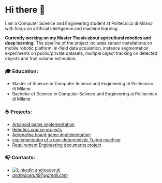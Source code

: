 # Hi there 👋
I am a Computer Science and Engineering student at Politecnico di Milano with focus on artificial intelligence and machine learning.

**Currently working on my Master Thesis about agricultural robotics and deep learning**. The pipeline of the project includes sensor installations on mobile robotic platform, in-field data acquisition, instance segmentation experiments on public/private datasets, multiple object tracking on detected objects and fruit volume estimation.  

### :mortar_board: Education:
* Master of Science in Computer Science and Engineering at Politecnico di Milano  
* Bachelor of Science in Computer Science and Engineering at Politecnico di Milano  

### :coffee: Projects:
- [Arkanoid game implementation](https://github.com/andreaceruti/Computer-Graphics-polimi-course/blob/main/README.md)
- [Robotics course projects](https://github.com/andreaceruti/Robotics-polimi-course/blob/main/README.md)
- [Adrenalina board game implementation](https://github.com/andreaalf97/ing-sw-2019-Alfieri-Carrioli-Ceruti/blob/master/README.md)
- [implementation of a non-deterministic Turing machine](https://github.com/andreaceruti/MTND/blob/master/README.md)
- [Requirement Engineering documents project](https://github.com/meme97/CarrioliCeruti/blob/master/README.md)

### :mailbox_with_no_mail: Contacts:
* [![Linkedin](https://i.stack.imgur.com/gVE0j.png) andreaceruti](https://www.linkedin.com/in/andrea-ceruti-017235174/)
&nbsp;
* *andreaceruti97@gmail.com*



<!--
**andreaceruti/andreaceruti** is a ✨ _special_ ✨ repository because its `README.md` (this file) appears on your GitHub profile.

Here are some ideas to get you started:

- 🔭 I’m currently working on ...
- 🌱 I’m currently learning ...
- 👯 I’m looking to collaborate on ...
- 🤔 I’m looking for help with ...
- 💬 Ask me about ...
- 📫 How to reach me: ...
- 😄 Pronouns: ...
- ⚡ Fun fact: ...
-->
